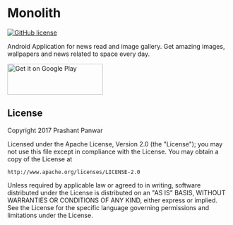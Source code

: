 # Monolith
[![GitHub license](https://img.shields.io/crates/l/rustc-serialize.svg)](https://github.com/prshntpnwr/Monolith/blob/master/LICENSE.txt)

Android Application for news read and image gallery. Get amazing images, wallpapers and news related to space every day. 

<a href="https://play.google.com/store/apps/details?id=com.app.prashant.monolith"><img alt="Get it on Google Play" src="https://play.google.com/intl/en_us/badges/images/apps/en-play-badge-border.png" width="216" height="70"/></a>

## License

Copyright 2017 Prashant Panwar

Licensed under the Apache License, Version 2.0 (the "License");
you may not use this file except in compliance with the License.
You may obtain a copy of the License at

    http://www.apache.org/licenses/LICENSE-2.0

Unless required by applicable law or agreed to in writing, software
distributed under the License is distributed on an "AS IS" BASIS,
WITHOUT WARRANTIES OR CONDITIONS OF ANY KIND, either express or implied.
See the License for the specific language governing permissions and
limitations under the License.

